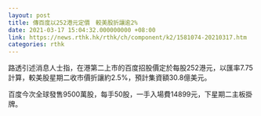 ```yaml
---
layout: post
title: 傳百度以252港元定價　較美股折讓逾2%
date: 2021-03-17 15:04:32.000000000 +08:00
link: https://news.rthk.hk/rthk/ch/component/k2/1581074-20210317.htm
categories: rthk
---
```


路透引述消息人士指，在港第二上市的百度招股價定於每股252港元，以匯率7.75計算，較美股星期二收市價折讓約2.5%，預計集資額30.8億美元。

百度今次全球發售9500萬股，每手50股，一手入場費14899元，下星期二主板掛牌。
